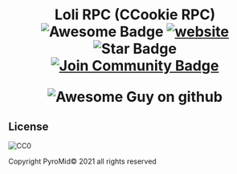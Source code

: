 <h1 align="center">Loli RPC (CCookie RPC) 
<div align="center">
<img src="https://cdn.rawgit.com/sindresorhus/awesome/d7305f38d29fed78fa85652e3a63e154dd8e8829/media/badge.svg" alt="Awesome Badge"/>
<a href="https://youareanidiot.cc"><img src="https://img.shields.io/static/v1?label=&labelColor=505050&message=Don't click&color=%230076D6&style=flat&logo=google-chrome&logoColor=%230076D6" alt="website"/></a>
<img src="https://img.shields.io/static/v1?label=%F0%9F%8C%9F&message=Useful for Discord&style=style=flat&color=BC4E99" alt="Star Badge"/>
<a href="https://discord.gg/Atm4eVPwAY"><img src="https://img.shields.io/discord/733027681184251937.svg?style=flat&label=Join%20Community&color=7289DA" alt="Join Community Badge"/></a>
<br>

<img alt="Awesome Guy on github"> </img>


</div>

## License 

![CC0](https://licensebuttons.net/p/88x31.png)

Copyright PyroMid© 2021 all rights reserved
